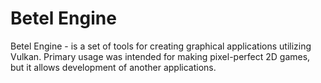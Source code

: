 # Betel Engine
Betel Engine - is a set of tools for creating graphical applications utilizing Vulkan.
Primary usage was intended for making pixel-perfect 2D games, but it allows development of another applications.